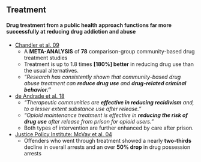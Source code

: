 ## Treatment

#### Drug treatment from a public health approach functions far more successfully at reducing drug addiction and abuse



*   [Chandler et al. 09](https://www.ncbi.nlm.nih.gov/pmc/articles/PMC2681083/)
    *   A **META-ANALYSIS** of **78** comparison-group community-based drug treatment studies
    *   Treatment is up to 1.8 times **[180%] better** in reducing drug use than the usual alternatives.
    *   _“Research has consistently shown that community-based drug abuse treatment can **reduce drug use** and **drug-related criminal behavior.”**_
*   [de Andrade et al. 18](https://academic.oup.com/epirev/article/40/1/121/4992689)
    *   _“Therapeutic communities are **effective in reducing recidivism** and, to a lesser extent substance use after release.”_
    *   _“Opioid maintenance treatment is effective in **reducing the risk of drug use** after release from prison for opioid users.”_
    *   Both types of intervention are further enhanced by care after prison.
*   [Justice Policy Institute: McVay et al. 04](http://www.justicepolicy.org/uploads/justicepolicy/documents/04-01_rep_mdtreatmentorincarceration_ac-dp.pdf) 
    * Offenders who went through treatment showed a nearly **two-thirds** decline in overall arrests and an over **50% drop** in drug possession arrests
